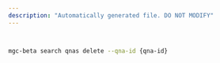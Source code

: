 ```yaml
---
description: "Automatically generated file. DO NOT MODIFY"
---
```


```bash


mgc-beta search qnas delete --qna-id {qna-id}

```